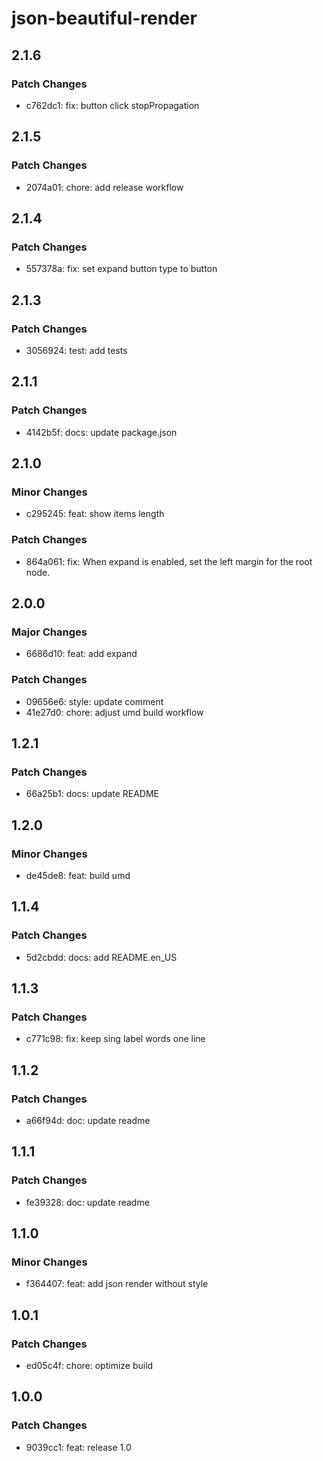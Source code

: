 # json-beautiful-render

## 2.1.6

### Patch Changes

- c762dc1: fix: button click stopPropagation

## 2.1.5

### Patch Changes

- 2074a01: chore: add release workflow

## 2.1.4

### Patch Changes

- 557378a: fix: set expand button type to button

## 2.1.3

### Patch Changes

- 3056924: test: add tests

## 2.1.1

### Patch Changes

- 4142b5f: docs: update package.json

## 2.1.0

### Minor Changes

- c295245: feat: show items length

### Patch Changes

- 864a061: fix: When expand is enabled, set the left margin for the root node.

## 2.0.0

### Major Changes

- 6686d10: feat: add expand

### Patch Changes

- 09656e6: style: update comment
- 41e27d0: chore: adjust umd build workflow

## 1.2.1

### Patch Changes

- 66a25b1: docs: update README

## 1.2.0

### Minor Changes

- de45de8: feat: build umd

## 1.1.4

### Patch Changes

- 5d2cbdd: docs: add README.en_US

## 1.1.3

### Patch Changes

- c771c98: fix: keep sing label words one line

## 1.1.2

### Patch Changes

- a66f94d: doc: update readme

## 1.1.1

### Patch Changes

- fe39328: doc: update readme

## 1.1.0

### Minor Changes

- f364407: feat: add json render without style

## 1.0.1

### Patch Changes

- ed05c4f: chore: optimize build

## 1.0.0

### Patch Changes

- 9039cc1: feat: release 1.0
